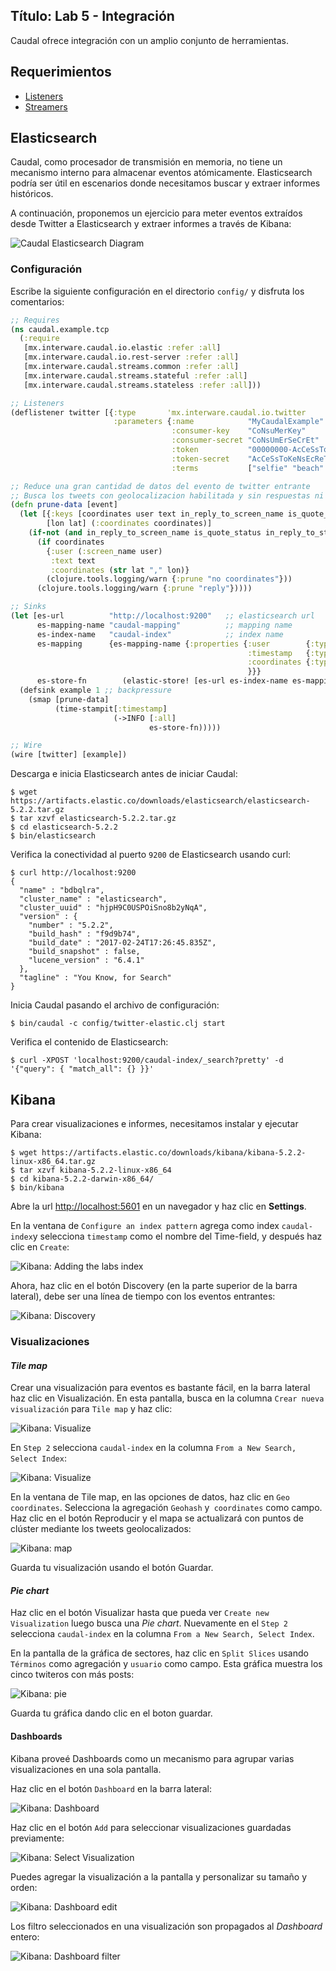 Título: Lab 5 - Integración
---

Caudal ofrece integración con un amplio conjunto de herramientas.
## Requerimientos
 * [Listeners](lab1.html)
 * [Streamers](lab3.html)

## Elasticsearch

Caudal, como procesador de transmisión en memoria, no tiene un mecanismo interno para almacenar eventos atómicamente. Elasticsearch podría ser útil en escenarios donde necesitamos buscar y extraer informes históricos.

A continuación, proponemos un ejercicio para meter eventos extraídos desde Twitter a Elasticsearch y extraer informes a través de Kibana:

![Caudal Elasticsearch Diagram](../../docs/diagram-elastic.svg)

### Configuración

Escribe la siguiente configuración en el directorio `config/` y disfruta los comentarios:
```clojure config/twitter-elastic.clj
;; Requires
(ns caudal.example.tcp
  (:require
   [mx.interware.caudal.io.elastic :refer :all]
   [mx.interware.caudal.io.rest-server :refer :all]
   [mx.interware.caudal.streams.common :refer :all]
   [mx.interware.caudal.streams.stateful :refer :all]
   [mx.interware.caudal.streams.stateless :refer :all]))

;; Listeners
(deflistener twitter [{:type       'mx.interware.caudal.io.twitter
                       :parameters {:name            "MyCaudalExample"
                                    :consumer-key    "CoNsuMerKey"
                                    :consumer-secret "CoNsUmErSeCrEt"
                                    :token           "00000000-AcCeSsToKeN"
                                    :token-secret    "AcCeSsToKeNsEcReT"
                                    :terms           ["selfie" "beach" "travel"]}}])

;; Reduce una gran cantidad de datos del evento de twitter entrante
;; Busca los tweets con geolocalizacion habilitada y sin respuestas ni citas.
(defn prune-data [event]
  (let [{:keys [coordinates user text in_reply_to_screen_name is_quote_status in_reply_to_status_id_str]} event
        [lon lat] (:coordinates coordinates)]
    (if-not (and in_reply_to_screen_name is_quote_status in_reply_to_status_id_str)
      (if coordinates
        {:user (:screen_name user)
         :text text
         :coordinates (str lat "," lon)}
        (clojure.tools.logging/warn {:prune "no coordinates"}))
      (clojure.tools.logging/warn {:prune "reply"}))))

;; Sinks
(let [es-url          "http://localhost:9200"   ;; elasticsearch url
      es-mapping-name "caudal-mapping"          ;; mapping name
      es-index-name   "caudal-index"            ;; index name
      es-mapping      {es-mapping-name {:properties {:user        {:type "string" :index "not_analyzed"} ;; Does not analize :user
                                                     :timestamp   {:type "date" :format "epoch_millis"}  ;; Takes :timestamp in millis
                                                     :coordinates {:type "geo_point"}                    ;; Takes :coordinates as lat,lon
                                                     }}}
      es-store-fn        (elastic-store! [es-url es-index-name es-mapping-name es-mapping {}])]
  (defsink example 1 ;; backpressure
    (smap [prune-data]
          (time-stampit[:timestamp]
                       (->INFO [:all]
                               es-store-fn)))))

;; Wire
(wire [twitter] [example])
```

Descarga e inicia Elasticsearch antes de iniciar Caudal:
```
$ wget https://artifacts.elastic.co/downloads/elasticsearch/elasticsearch-5.2.2.tar.gz
$ tar xzvf elasticsearch-5.2.2.tar.gz
$ cd elasticsearch-5.2.2
$ bin/elasticsearch
```

Verifica la conectividad al puerto `9200` de Elasticsearch usando curl:
```
$ curl http://localhost:9200
{
  "name" : "bdbqlra",
  "cluster_name" : "elasticsearch",
  "cluster_uuid" : "hjpH9C0USPOiSno8b2yNqA",
  "version" : {
    "number" : "5.2.2",
    "build_hash" : "f9d9b74",
    "build_date" : "2017-02-24T17:26:45.835Z",
    "build_snapshot" : false,
    "lucene_version" : "6.4.1"
  },
  "tagline" : "You Know, for Search"
}
```

Inicia Caudal pasando el archivo de configuración:
```
$ bin/caudal -c config/twitter-elastic.clj start
``````

Verifica el contenido de Elasticsearch:
```
$ curl -XPOST 'localhost:9200/caudal-index/_search?pretty' -d '{"query": { "match_all": {} }}'
```

## Kibana

Para crear visualizaciones e informes, necesitamos instalar y ejecutar Kibana:
```
$ wget https://artifacts.elastic.co/downloads/kibana/kibana-5.2.2-linux-x86_64.tar.gz
$ tar xzvf kibana-5.2.2-linux-x86_64
$ cd kibana-5.2.2-darwin-x86_64/
$ bin/kibana
```
Abre la url [http://localhost:5601](http://localhost:5601) en un navegador y haz clic en **Settings**.

En la ventana de `Configure an index pattern` agrega como index `caudal-index`y selecciona `timestamp` como el nombre del Time-field, y después haz clic en `Create`:


![Kibana: Adding the labs index](../../docs/lab5-01.png)

Ahora, haz clic en el botón Discovery (en la parte superior de la barra lateral), debe ser una línea de tiempo con los eventos entrantes:

![Kibana: Discovery](../../docs/lab5-02.png)

### Visualizaciones
#### _Tile map_
Crear una visualización para eventos es bastante fácil, en la barra lateral haz clic en Visualización. En esta pantalla, busca en la columna `Crear nueva visualización` para `Tile map` y haz clic:

![Kibana: Visualize](../../docs/lab5-03.png)

En `Step 2` selecciona `caudal-index` en la columna `From a New Search, Select Index`:

![Kibana: Visualize](../../docs/lab5-04.png)

En la ventana de Tile map, en las opciones de datos, haz clic en `Geo coordinates`. Selecciona la agregación `Geohash` y` coordinates` como campo. Haz clic en el botón Reproducir y el mapa se actualizará con puntos de clúster mediante los tweets geolocalizados:

![Kibana: map](../../docs/lab5-05.png)

Guarda tu visualización usando el botón Guardar.

#### _Pie chart_

Haz clic en el botón Visualizar hasta que pueda ver `Create new Visualization` luego busca una _Pie chart_. Nuevamente en el `Step 2` selecciona `caudal-index` en la columna `From a New Search, Select Index`.

En la pantalla de la gráfica de sectores, haz clic en `Split Slices` usando `Términos` como agregación y `usuario` como campo. Esta gráfica muestra los cinco twiteros con más posts:

![Kibana: pie](../../docs/lab5-06.png)

Guarda tu gráfica dando clic en el boton guardar.

#### Dashboards

Kibana proveé Dashboards como un mecanismo para agrupar varias visualizaciones en una sola pantalla.

Haz clic en el botón `Dashboard` en la barra lateral: 

![Kibana: Dashboard](../../docs/lab5-07.png)

Haz clic en el botón `Add` para seleccionar visualizaciones guardadas previamente:

![Kibana: Select Visualization](lab5-08.png)

Puedes agregar la visualización a la pantalla y personalizar su tamaño y orden:

![Kibana: Dashboard edit](../../docs/lab5-09.png)

Los filtro seleccionados en una visualización son propagados al _Dashboard_ entero:

![Kibana: Dashboard filter](../../docs/lab5-10.png)
